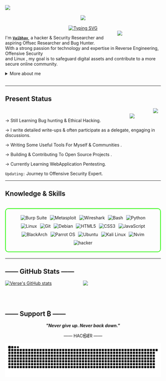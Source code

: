 <img src="https://user-images.githubusercontent.com/73097560/115834477-dbab4500-a447-11eb-908a-139a6edaec5c.gif">
<p align="center"><img src="https://i.gifer.com/EmhT.gif" width="40%" height="auto"/></p>
<!--  <p align="center"><img src="https://share.google/images/jl1WLHpxW9tLQkPDN" width="100%" height="auto"/></p>  -->
<div align="center">
 <a href="https://git.io/typing-svg"><img src="https://readme-typing-svg.demolab.com?font=High+Tower+Text&weight=200&size=22&letterSpacing=Normal&duration=1550&pause=1000&color=F7190B&center=true&random=true&width=500&lines=Hi+I'm+Vaibhav+Singh.+.+.+.+.+.+.;%3E_++White+Hat+Hacker+;%3E+_+Bug+Bounty+Hunter;%3E_+Security+Researcher" alt="Typing SVG" /> </img>

 </a>
</div>

<img width="28%" align='right' src="https://i.gifer.com/AqCa.gif">

<!-- ________________________________________________________________________________________________________ -->

I'm **[`Vaibhav`](https://www.linkedin.com/in/vaibhav-singh-03556b253/)**, a hacker & Security Researcher and aspiring Offsec Researcher and Bug Hunter. <br>  With a strong passion for technology and expertise in Reverse Engineering, Offensive Security<br>and Linux , my goal is to safeguard digital assets and contribute to a more secure online community.


<details>
  <summary>More about me</summary>

- **Name**: Vaibhav
- **From**: Noida (Delhi NCR)
- **White Box Tester**
- I have experience in **Procedural Programming**,**Anonmity**,**Reverse Engineering**,**Bash**,**Social engineering**,**Detective**
- Improving knowledge in **Webapp Vulnerabilities**
- Lifelong learner && CTF Player — always exploring **everything**
- Reach me out at **vtthakurr01856@gmail.com**

</details>
<br>

---

<h2 id="present_status"> Present Status </h3>

<img width="5%" align='right' src="https://luvsascam-3.carrd.co/assets/images/image01.gif?v=07364e7c"><br>
<img width="20%" align='right' src="https://ethiack.com/hs-fs/hubfs/city-min.gif?width=1371&height=1701&name=city-min.gif"> 



→ Still Learning Bug hunting & Ethical Hacking.

→ I write detailed write-ups & often participate as a delegate, engaging in discussions. 

→ Writing Some Useful Tools For Myself & Communities .

→ Building & Contributing To Open Source Projects .

→ Currently Learning WebApplication Pentesting.

`Updating:`  Journey to Offensive Security Expert.

---

<h2 id="knowledge_skills" align=''> Knowledge & Skills </h2>

<br>

<div style="border: 2px solid #22F700; border-radius: 10px; padding: 20px; margin-bottom: 20px;">
  <div align="left" style="display: flex; flex-wrap: wrap; justify-content: center; gap: 10px;">
      <img src="https://img.shields.io/badge/Burp_Suite-FF6633?style=for-the-badge&logo=burp-suite&color=000000" alt="Burp Suite" />
      <img src="https://img.shields.io/badge/Metasploit-008C8C?style=for-the-badge&logo=metasploit&color=000000" alt="Metasploit" />
      <img src="https://img.shields.io/badge/Wireshark-009639?style=for-the-badge&logo=wireshark&color=000000" alt="Wireshark" />
      <img src="https://img.shields.io/badge/Bash-4EAA25?style=for-the-badge&logo=gnu-bash&color=000000" alt="Bash" />
      <img src="https://img.shields.io/badge/Python-3776AB?style=for-the-badge&logo=python&color=000000" alt="Python" />
      <img src="https://img.shields.io/badge/Linux-FCC624?style=for-the-badge&logo=linux&color=000000" alt="Linux" />
      <img src="https://img.shields.io/badge/Git-F05032?style=for-the-badge&logo=git&color=000000" alt="Git" />
      <img src="https://img.shields.io/badge/Debian-D70A53?style=for-the-badge&logo=debian&color=000000" alt="Debian" />
      <img src="https://img.shields.io/badge/HTML5-5D4B6C?style=for-the-badge&logo=html5&color=000000" alt="HTML5" />
      <img src="https://img.shields.io/badge/CSS3-2965F1?style=for-the-badge&logo=css3&color=000000" alt="CSS3" />
      <img src="https://img.shields.io/badge/JavaScript-F7DF1E?style=for-the-badge&logo=javascript&color=000000" alt="JavaScript" />
      <img src="https://img.shields.io/badge/BlackArch-0A0A0A?style=for-the-badge&logo=blackarch&color=000000" alt="BlackArch" />
      <img src="https://img.shields.io/badge/Parrot_OS-2E8E8F?style=for-the-badge&logo=parrot&color=000000" alt="Parrot OS" />
      <img src="https://img.shields.io/badge/Ubuntu-E95420?style=for-the-badge&logo=ubuntu&color=000000" alt="Ubuntu" />
      <img src="https://img.shields.io/badge/Kali_Linux-557C94?style=for-the-badge&logo=kali-linux&color=000000" alt="Kali Linux" />
      <img src="https://img.shields.io/badge/Nvim-007AC1?style=for-the-badge&logo=nvim&color=000000" alt="Nvim" />
      <img src="https://img.shields.io/badge/Elite_White_Hat-008C8C?style=for-the-badge&logo=elite-white-hat&color=000000" alt="hacker" />
  </div>
</div>

---


<h2 id="github_stats" align=''> —— GitHub Stats —— </h2>

<img align="right" width="50%" src="https://wallpapers.com/images/featured-full/coding-background-9izlympnd0ovmpli.jpg"/>
 
  [![Verse's GitHub stats](https://github-readme-stats.vercel.app/api?username=vaibhav&theme=vision-friendly-dark&&bg_color=00000000&hide_border=true&custom_title=%20)](https://github.com/vaibhav0x44/github-readme-stats)
  <!--[![GitHub Streak](https://streak-stats.demolab.com?user=coffinxp&theme=dark&card_width=450&bg_color=00000000&hide_border=true)](https://git.io/streak-stats) 
 <p align="left"><a href="https://github.com/vaibhav0x44/github-readme-stats"><img src="https://github-readme-stats.vercel.app/api/top-langs/?username=vaibhav0x44&layout=compact&theme=vision-friendly-dark&bg_color=00000000&hide_border=true" width="450"" /></a></p> -->

<br><br>



<h2 id="donate" align=''> —— Support ₿ —— </h2>

<!-- <details>

</details> --> 


<p align="center">
  <b><i>"Never give up. Never back down."</i></b>
</p>
<p align="center">
<a> —— HAC㉿ɆR —— </a>
</p>
<p align="center">
  <img src="https://github.com/caerlower/caerlower/blob/output/github-contribution-grid-snake.svg" alt="snake animation" />
